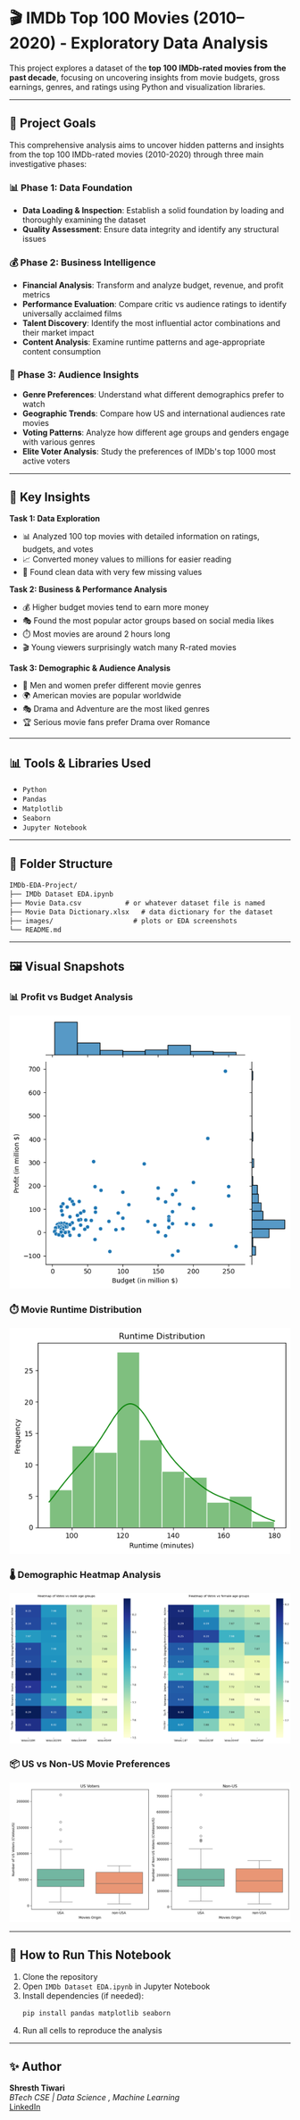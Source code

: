
# 🎬 IMDb Top 100 Movies (2010–2020) - Exploratory Data Analysis

This project explores a dataset of the **top 100 IMDb-rated movies from the past decade**, focusing on uncovering insights from movie budgets, gross earnings, genres, and ratings using Python and visualization libraries.

---

## 🎯 Project Goals

This comprehensive analysis aims to uncover hidden patterns and insights from the top 100 IMDb-rated movies (2010-2020) through three main investigative phases:

### 📊 **Phase 1: Data Foundation**
- **Data Loading & Inspection**: Establish a solid foundation by loading and thoroughly examining the dataset
- **Quality Assessment**: Ensure data integrity and identify any structural issues

### 💰 **Phase 2: Business Intelligence**
- **Financial Analysis**: Transform and analyze budget, revenue, and profit metrics
- **Performance Evaluation**: Compare critic vs audience ratings to identify universally acclaimed films
- **Talent Discovery**: Identify the most influential actor combinations and their market impact
- **Content Analysis**: Examine runtime patterns and age-appropriate content consumption

### 👥 **Phase 3: Audience Insights**
- **Genre Preferences**: Understand what different demographics prefer to watch
- **Geographic Trends**: Compare how US and international audiences rate movies
- **Voting Patterns**: Analyze how different age groups and genders engage with various genres
- **Elite Voter Analysis**: Study the preferences of IMDb's top 1000 most active voters

---

## 🧠 Key Insights

**Task 1: Data Exploration**
- 📊 Analyzed 100 top movies with detailed information on ratings, budgets, and votes
- 📈 Converted money values to millions for easier reading
- 🎯 Found clean data with very few missing values

**Task 2: Business & Performance Analysis**
- 💰 Higher budget movies tend to earn more money
- 🎭 Found the most popular actor groups based on social media likes
- ⏱️ Most movies are around 2 hours long
- 🎬 Young viewers surprisingly watch many R-rated movies

**Task 3: Demographic & Audience Analysis**
- 👥 Men and women prefer different movie genres
- 🌍 American movies are popular worldwide
- 🎭 Drama and Adventure are the most liked genres
- 🏆 Serious movie fans prefer Drama over Romance

---

## 📊 Tools & Libraries Used

- `Python`
- `Pandas`
- `Matplotlib`
- `Seaborn`
- `Jupyter Notebook`

---

## 📂 Folder Structure

```
IMDb-EDA-Project/
├── IMDb Dataset EDA.ipynb
├── Movie Data.csv           # or whatever dataset file is named
├── Movie Data Dictionary.xlsx   # data dictionary for the dataset
├── images/                    # plots or EDA screenshots
└── README.md
```

---

## 🖼️ Visual Snapshots

### 📊 Profit vs Budget Analysis
![Profit vs Budget](plot.png)

### ⏱️ Movie Runtime Distribution
![Runtime Distribution](runtime.png)

### 🌡️ Demographic Heatmap Analysis
![Demographic Heatmap](heatmap.png)

### 📦 US vs Non-US Movie Preferences
![Boxplot Analysis](boxplot.png)

---

## 🚀 How to Run This Notebook

1. Clone the repository
2. Open `IMDb Dataset EDA.ipynb` in Jupyter Notebook
3. Install dependencies (if needed):
   ```bash
   pip install pandas matplotlib seaborn
   ```
4. Run all cells to reproduce the analysis

---

## ✨ Author

**Shresth Tiwari**  
_BTech CSE | Data Science , Machine Learning_  
[LinkedIn](https://www.linkedin.com/in/shresth-tiwari-37b417300)
